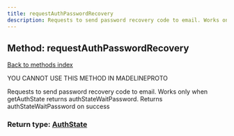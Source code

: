 ```yaml
---
title: requestAuthPasswordRecovery
description: Requests to send password recovery code to email. Works only when getAuthState returns authStateWaitPassword. Returns authStateWaitPassword on success
---
```

## Method: requestAuthPasswordRecovery  
[Back to methods index](index.md)


YOU CANNOT USE THIS METHOD IN MADELINEPROTO


Requests to send password recovery code to email. Works only when getAuthState returns authStateWaitPassword. Returns authStateWaitPassword on success



### Return type: [AuthState](../types/AuthState.md)

